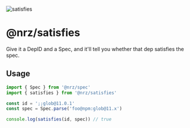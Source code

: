 ![satisfies](https://github.com/user-attachments/assets/5dc35dbc-c8b2-4dac-844d-81ee5569347b)

# @nrz/satisfies

Give it a DepID and a Spec, and it'll tell you whether that dep
satisfies the spec.

## Usage

```js
import { Spec } from '@nrz/spec'
import { satisfies } from '@nrz/satisfies'

const id = ';;glob@11.0.1'
const spec = Spec.parse('foo@npm:glob@11.x')

console.log(satisfies(id, spec)) // true
```
